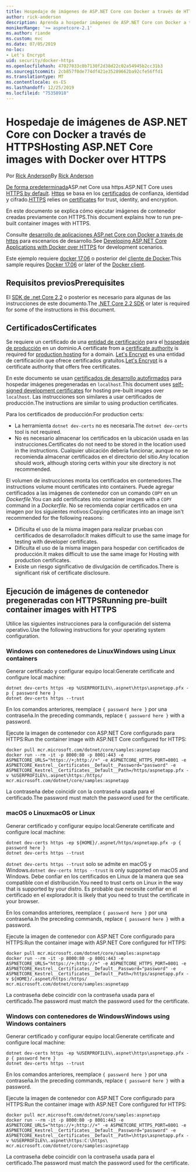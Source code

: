 ```yaml
---
title: Hospedaje de imágenes de ASP.NET Core con Docker a través de HTTPS
author: rick-anderson
description: Aprenda a hospedar imágenes de ASP.NET Core con Docker a través de HTTPS
monikerRange: '>= aspnetcore-2.1'
ms.author: riande
ms.custom: mvc
ms.date: 07/05/2019
no-loc:
- Let's Encrypt
uid: security/docker-https
ms.openlocfilehash: 47027033c0b7130f2d38d22c02a54945b2cc31b3
ms.sourcegitcommit: 2cb857f0de774df421e35289662ba92cfe56ffd1
ms.translationtype: MT
ms.contentlocale: es-ES
ms.lasthandoff: 12/25/2019
ms.locfileid: "75358918"
---
```

# <a name="hosting-aspnet-core-images-with-docker-over-https"></a><span data-ttu-id="17c89-103">Hospedaje de imágenes de ASP.NET Core con Docker a través de HTTPS</span><span class="sxs-lookup"><span data-stu-id="17c89-103">Hosting ASP.NET Core images with Docker over HTTPS</span></span>

<span data-ttu-id="17c89-104">Por [Rick Anderson](https://twitter.com/RickAndMSFT)</span><span class="sxs-lookup"><span data-stu-id="17c89-104">By [Rick Anderson](https://twitter.com/RickAndMSFT)</span></span>

<span data-ttu-id="17c89-105">[De forma predeterminada](/aspnet/core/security/enforcing-ssl)ASP.net Core usa https.</span><span class="sxs-lookup"><span data-stu-id="17c89-105">ASP.NET Core uses [HTTPS by default](/aspnet/core/security/enforcing-ssl).</span></span> <span data-ttu-id="17c89-106">[Https](https://en.wikipedia.org/wiki/HTTPS) se basa en los [certificados](https://en.wikipedia.org/wiki/Public_key_certificate) de confianza, identidad y cifrado.</span><span class="sxs-lookup"><span data-stu-id="17c89-106">[HTTPS](https://en.wikipedia.org/wiki/HTTPS) relies on [certificates](https://en.wikipedia.org/wiki/Public_key_certificate) for trust, identity, and encryption.</span></span>

<span data-ttu-id="17c89-107">En este documento se explica cómo ejecutar imágenes de contenedor creadas previamente con HTTPS.</span><span class="sxs-lookup"><span data-stu-id="17c89-107">This document explains how to run pre-built container images with HTTPS.</span></span>

<span data-ttu-id="17c89-108">Consulte [desarrollo de aplicaciones ASP.net Core con Docker a través de https](https://github.com/dotnet/dotnet-docker/blob/master/samples/aspnetapp/aspnetcore-docker-https-development.md) para escenarios de desarrollo.</span><span class="sxs-lookup"><span data-stu-id="17c89-108">See [Developing ASP.NET Core Applications with Docker over HTTPS](https://github.com/dotnet/dotnet-docker/blob/master/samples/aspnetapp/aspnetcore-docker-https-development.md) for development scenarios.</span></span>

<span data-ttu-id="17c89-109">Este ejemplo requiere [docker 17,06](https://docs.docker.com/release-notes/docker-ce) o posterior del [cliente de Docker](https://www.docker.com/products/docker).</span><span class="sxs-lookup"><span data-stu-id="17c89-109">This sample requires [Docker 17.06](https://docs.docker.com/release-notes/docker-ce) or later of the [Docker client](https://www.docker.com/products/docker).</span></span>

## <a name="prerequisites"></a><span data-ttu-id="17c89-110">Requisitos previos</span><span class="sxs-lookup"><span data-stu-id="17c89-110">Prerequisites</span></span>

<span data-ttu-id="17c89-111">El [SDK de .net Core 2,2](https://www.microsoft.com/net/download) o posterior es necesario para algunas de las instrucciones de este documento.</span><span class="sxs-lookup"><span data-stu-id="17c89-111">The [.NET Core 2.2 SDK](https://www.microsoft.com/net/download) or later is required for some of the instructions in this document.</span></span>

## <a name="certificates"></a><span data-ttu-id="17c89-112">Certificados</span><span class="sxs-lookup"><span data-stu-id="17c89-112">Certificates</span></span>

<span data-ttu-id="17c89-113">Se requiere un certificado de una [entidad de certificación](https://wikipedia.org/wiki/Certificate_authority) para el [hospedaje de producción](https://blogs.msdn.microsoft.com/webdev/2017/11/29/configuring-https-in-asp-net-core-across-different-platforms/) en un dominio.</span><span class="sxs-lookup"><span data-stu-id="17c89-113">A certificate from a [certificate authority](https://wikipedia.org/wiki/Certificate_authority) is required for [production hosting](https://blogs.msdn.microsoft.com/webdev/2017/11/29/configuring-https-in-asp-net-core-across-different-platforms/) for a domain.</span></span> <span data-ttu-id="17c89-114">[Let's Encrypt](https://letsencrypt.org/) es una entidad de certificación que ofrece certificados gratuitos.</span><span class="sxs-lookup"><span data-stu-id="17c89-114">[Let's Encrypt](https://letsencrypt.org/) is a certificate authority that offers free certificates.</span></span>

<span data-ttu-id="17c89-115">En este documento se usan [certificados de desarrollo autofirmados](https://en.wikipedia.org/wiki/Self-signed_certificate) para hospedar imágenes pregeneradas en `localhost`.</span><span class="sxs-lookup"><span data-stu-id="17c89-115">This document uses [self-signed development certificates](https://en.wikipedia.org/wiki/Self-signed_certificate) for hosting pre-built images over `localhost`.</span></span> <span data-ttu-id="17c89-116">Las instrucciones son similares a usar certificados de producción.</span><span class="sxs-lookup"><span data-stu-id="17c89-116">The instructions are similar to using production certificates.</span></span>

<span data-ttu-id="17c89-117">Para los certificados de producción:</span><span class="sxs-lookup"><span data-stu-id="17c89-117">For production certs:</span></span>

* <span data-ttu-id="17c89-118">La herramienta `dotnet dev-certs` no es necesaria.</span><span class="sxs-lookup"><span data-stu-id="17c89-118">The `dotnet dev-certs` tool is not required.</span></span>
* <span data-ttu-id="17c89-119">No es necesario almacenar los certificados en la ubicación usada en las instrucciones.</span><span class="sxs-lookup"><span data-stu-id="17c89-119">Certificates do not need to be stored in the location used in the instructions.</span></span> <span data-ttu-id="17c89-120">Cualquier ubicación debería funcionar, aunque no se recomienda almacenar certificados en el directorio del sitio.</span><span class="sxs-lookup"><span data-stu-id="17c89-120">Any location should work, although storing certs within your site directory is not recommended.</span></span>

<span data-ttu-id="17c89-121">El volumen de instrucciones monta los certificados en contenedores.</span><span class="sxs-lookup"><span data-stu-id="17c89-121">The instructions volume mount certificates into containers.</span></span> <span data-ttu-id="17c89-122">Puede agregar certificados a las imágenes de contenedor con un comando `COPY` en un *Dockerfile*.</span><span class="sxs-lookup"><span data-stu-id="17c89-122">You can add certificates into container images with a `COPY` command in a *Dockerfile*.</span></span> <span data-ttu-id="17c89-123">No se recomienda copiar certificados en una imagen por los siguientes motivos:</span><span class="sxs-lookup"><span data-stu-id="17c89-123">Copying certificates into an image isn't recommended for the following reasons:</span></span>

* <span data-ttu-id="17c89-124">Dificulta el uso de la misma imagen para realizar pruebas con certificados de desarrollador.</span><span class="sxs-lookup"><span data-stu-id="17c89-124">It makes difficult to use the same image for testing with developer certificates.</span></span>
* <span data-ttu-id="17c89-125">Dificulta el uso de la misma imagen para hospedar con certificados de producción.</span><span class="sxs-lookup"><span data-stu-id="17c89-125">It makes difficult to use the same image for Hosting with production certificates.</span></span>
* <span data-ttu-id="17c89-126">Existe un riesgo significativo de divulgación de certificados.</span><span class="sxs-lookup"><span data-stu-id="17c89-126">There is significant risk of certificate disclosure.</span></span>

## <a name="running-pre-built-container-images-with-https"></a><span data-ttu-id="17c89-127">Ejecución de imágenes de contenedor pregeneradas con HTTPS</span><span class="sxs-lookup"><span data-stu-id="17c89-127">Running pre-built container images with HTTPS</span></span>

<span data-ttu-id="17c89-128">Utilice las siguientes instrucciones para la configuración del sistema operativo.</span><span class="sxs-lookup"><span data-stu-id="17c89-128">Use the following instructions for your operating system configuration.</span></span>

### <a name="windows-using-linux-containers"></a><span data-ttu-id="17c89-129">Windows con contenedores de Linux</span><span class="sxs-lookup"><span data-stu-id="17c89-129">Windows using Linux containers</span></span>

<span data-ttu-id="17c89-130">Generar certificado y configurar equipo local:</span><span class="sxs-lookup"><span data-stu-id="17c89-130">Generate certificate and configure local machine:</span></span>

```dotnetcli
dotnet dev-certs https -ep %USERPROFILE%\.aspnet\https\aspnetapp.pfx -p { password here }
dotnet dev-certs https --trust
```

<span data-ttu-id="17c89-131">En los comandos anteriores, reemplace `{ password here }` por una contraseña.</span><span class="sxs-lookup"><span data-stu-id="17c89-131">In the preceding commands, replace `{ password here }` with a password.</span></span>

<span data-ttu-id="17c89-132">Ejecute la imagen de contenedor con ASP.NET Core configurado para HTTPS:</span><span class="sxs-lookup"><span data-stu-id="17c89-132">Run the container image with ASP.NET Core configured for HTTPS:</span></span>

```console
docker pull mcr.microsoft.com/dotnet/core/samples:aspnetapp
docker run --rm -it -p 8000:80 -p 8001:443 -e ASPNETCORE_URLS="https://+;http://+" -e ASPNETCORE_HTTPS_PORT=8001 -e ASPNETCORE_Kestrel__Certificates__Default__Password="password" -e ASPNETCORE_Kestrel__Certificates__Default__Path=/https/aspnetapp.pfx -v %USERPROFILE%\.aspnet\https:/https/ mcr.microsoft.com/dotnet/core/samples:aspnetapp
```

<span data-ttu-id="17c89-133">La contraseña debe coincidir con la contraseña usada para el certificado.</span><span class="sxs-lookup"><span data-stu-id="17c89-133">The password must match the password used for the certificate.</span></span>

### <a name="macos-or-linux"></a><span data-ttu-id="17c89-134">macOS o Linux</span><span class="sxs-lookup"><span data-stu-id="17c89-134">macOS or Linux</span></span>

<span data-ttu-id="17c89-135">Generar certificado y configurar equipo local:</span><span class="sxs-lookup"><span data-stu-id="17c89-135">Generate certificate and configure local machine:</span></span>

```dotnetcli
dotnet dev-certs https -ep ${HOME}/.aspnet/https/aspnetapp.pfx -p { password here }
dotnet dev-certs https --trust
```

<span data-ttu-id="17c89-136">`dotnet dev-certs https --trust` solo se admite en macOS y Windows.</span><span class="sxs-lookup"><span data-stu-id="17c89-136">`dotnet dev-certs https --trust` is only supported on macOS and Windows.</span></span> <span data-ttu-id="17c89-137">Debe confiar en los certificados en Linux de la manera que sea compatible con el distribución.</span><span class="sxs-lookup"><span data-stu-id="17c89-137">You need to trust certs on Linux in the way that is supported by your distro.</span></span> <span data-ttu-id="17c89-138">Es probable que necesite confiar en el certificado en el explorador.</span><span class="sxs-lookup"><span data-stu-id="17c89-138">It is likely that you need to trust the certificate in your browser.</span></span>

<span data-ttu-id="17c89-139">En los comandos anteriores, reemplace `{ password here }` por una contraseña.</span><span class="sxs-lookup"><span data-stu-id="17c89-139">In the preceding commands, replace `{ password here }` with a password.</span></span>

<span data-ttu-id="17c89-140">Ejecute la imagen de contenedor con ASP.NET Core configurado para HTTPS:</span><span class="sxs-lookup"><span data-stu-id="17c89-140">Run the container image with ASP.NET Core configured for HTTPS:</span></span>

```console
docker pull mcr.microsoft.com/dotnet/core/samples:aspnetapp
docker run --rm -it -p 8000:80 -p 8001:443 -e ASPNETCORE_URLS="https://+;http://+" -e ASPNETCORE_HTTPS_PORT=8001 -e ASPNETCORE_Kestrel__Certificates__Default__Password="password" -e ASPNETCORE_Kestrel__Certificates__Default__Path=/https/aspnetapp.pfx -v ${HOME}/.aspnet/https:/https/ mcr.microsoft.com/dotnet/core/samples:aspnetapp
```

<span data-ttu-id="17c89-141">La contraseña debe coincidir con la contraseña usada para el certificado.</span><span class="sxs-lookup"><span data-stu-id="17c89-141">The password must match the password used for the certificate.</span></span>

### <a name="windows-using-windows-containers"></a><span data-ttu-id="17c89-142">Windows con contenedores de Windows</span><span class="sxs-lookup"><span data-stu-id="17c89-142">Windows using Windows containers</span></span>

<span data-ttu-id="17c89-143">Generar certificado y configurar equipo local:</span><span class="sxs-lookup"><span data-stu-id="17c89-143">Generate certificate and configure local machine:</span></span>

```dotnetcli
dotnet dev-certs https -ep %USERPROFILE%\.aspnet\https\aspnetapp.pfx -p { password here }
dotnet dev-certs https --trust
```

<span data-ttu-id="17c89-144">En los comandos anteriores, reemplace `{ password here }` por una contraseña.</span><span class="sxs-lookup"><span data-stu-id="17c89-144">In the preceding commands, replace `{ password here }` with a password.</span></span>

<span data-ttu-id="17c89-145">Ejecute la imagen de contenedor con ASP.NET Core configurado para HTTPS:</span><span class="sxs-lookup"><span data-stu-id="17c89-145">Run the container image with ASP.NET Core configured for HTTPS:</span></span>

```console
docker pull mcr.microsoft.com/dotnet/core/samples:aspnetapp
docker run --rm -it -p 8000:80 -p 8001:443 -e ASPNETCORE_URLS="https://+;http://+" -e ASPNETCORE_HTTPS_PORT=8001 -e ASPNETCORE_Kestrel__Certificates__Default__Password="password" -e ASPNETCORE_Kestrel__Certificates__Default__Path=\https\aspnetapp.pfx -v %USERPROFILE%\.aspnet\https:C:\https\ mcr.microsoft.com/dotnet/core/samples:aspnetapp
```

<span data-ttu-id="17c89-146">La contraseña debe coincidir con la contraseña usada para el certificado.</span><span class="sxs-lookup"><span data-stu-id="17c89-146">The password must match the password used for the certificate.</span></span>
